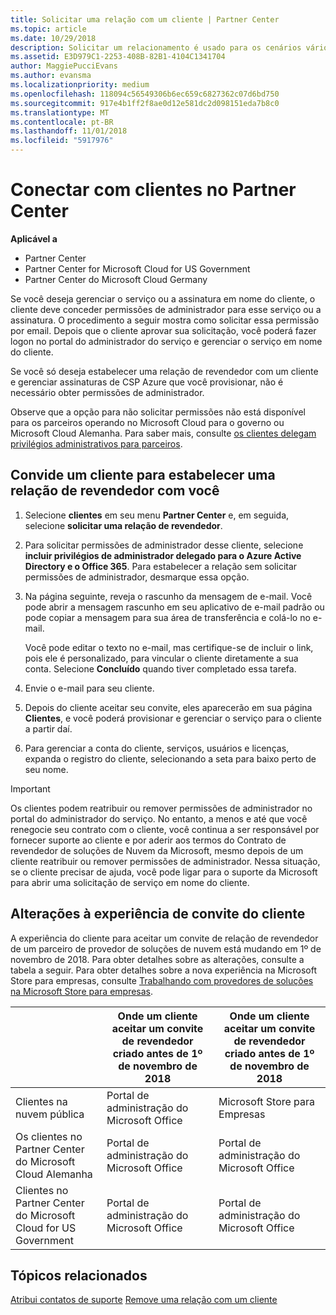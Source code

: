 ```yaml
---
title: Solicitar uma relação com um cliente | Partner Center
ms.topic: article
ms.date: 10/29/2018
description: Solicitar um relacionamento é usado para os cenários vários parceiros e vários canais. Também será útil se um cliente remover seus privilégios de administrador e você precisar restaurá-los para fornecer provisionamento ou suporte.
ms.assetid: E3D979C1-2253-408B-82B1-4104C1341704
author: MaggiePucciEvans
ms.author: evansma
ms.localizationpriority: medium
ms.openlocfilehash: 118094c56549306b6ec659c6827362c07d6bd750
ms.sourcegitcommit: 917e4b1ff2f8ae0d12e581dc2d098151eda7b8c0
ms.translationtype: MT
ms.contentlocale: pt-BR
ms.lasthandoff: 11/01/2018
ms.locfileid: "5917976"
---
```

# <a name="connect-with-customers-in-partner-center"></a>Conectar com clientes no Partner Center

**Aplicável a**

-  Partner Center
-  Partner Center for Microsoft Cloud for US Government
-  Partner Center do Microsoft Cloud Germany

Se você deseja gerenciar o serviço ou a assinatura em nome do cliente, o cliente deve conceder permissões de administrador para esse serviço ou a assinatura. O procedimento a seguir mostra como solicitar essa permissão por email. Depois que o cliente aprovar sua solicitação, você poderá fazer logon no portal do administrador do serviço e gerenciar o serviço em nome do cliente. 

Se você só deseja estabelecer uma relação de revendedor com um cliente e gerenciar assinaturas de CSP Azure que você provisionar, não é necessário obter permissões de administrador.

Observe que a opção para não solicitar permissões não está disponível para os parceiros operando no Microsoft Cloud para o governo ou Microsoft Cloud Alemanha. Para saber mais, consulte [os clientes delegam privilégios administrativos para parceiros](https://docs.microsoft.com/en-us/partner-center/customers_revoke_admin_privileges).


## <a name="invite-a-customer-to-establish-a-reseller-relationship-with-you"></a>Convide um cliente para estabelecer uma relação de revendedor com você

1.  Selecione **clientes** em seu menu **Partner Center** e, em seguida, selecione **solicitar uma relação de revendedor**.

2.  Para solicitar permissões de administrador desse cliente, selecione **incluir privilégios de administrador delegado para o Azure Active Directory e o Office 365**. Para estabelecer a relação sem solicitar permissões de administrador, desmarque essa opção. 

3.  Na página seguinte, reveja o rascunho da mensagem de e-mail. Você pode abrir a mensagem rascunho em seu aplicativo de e-mail padrão ou pode copiar a mensagem para sua área de transferência e colá-lo no e-mail. 

    Você pode editar o texto no e-mail, mas certifique-se de incluir o link, pois ele é personalizado, para vincular o cliente diretamente a sua conta. Selecione **Concluído** quando tiver completado essa tarefa.

3.  Envie o e-mail para seu cliente.

5.  Depois do cliente aceitar seu convite, eles aparecerão em sua página **Clientes**, e você poderá provisionar e gerenciar o serviço para o cliente a partir daí.

 
6.  Para gerenciar a conta do cliente, serviços, usuários e licenças, expanda o registro do cliente, selecionando a seta para baixo perto de seu nome.


> [!IMPORTANT]  
> Os clientes podem reatribuir ou remover permissões de administrador no portal do administrador do serviço. No entanto, a menos e até que você renegocie seu contrato com o cliente, você continua a ser responsável por fornecer suporte ao cliente e por aderir aos termos do Contrato de revendedor de soluções de Nuvem da Microsoft, mesmo depois de um cliente reatribuir ou remover permissões de administrador. Nessa situação, se o cliente precisar de ajuda, você pode ligar para o suporte da Microsoft para abrir uma solicitação de serviço em nome do cliente.

## <a name="changes-to-the-customer-invitation-experience"></a>Alterações à experiência de convite do cliente
A experiência do cliente para aceitar um convite de relação de revendedor de um parceiro de provedor de soluções de nuvem está mudando em 1º de novembro de 2018. Para obter detalhes sobre as alterações, consulte a tabela a seguir. Para obter detalhes sobre a nova experiência na Microsoft Store para empresas, consulte [Trabalhando com provedores de soluções na Microsoft Store para empresas](https://docs.microsoft.com/en-us/microsoft-store/work-with-partner-microsoft-store-business).

|  | Onde um cliente aceitar um convite de revendedor criado antes de 1º de novembro de 2018 | Onde um cliente aceitar um convite de revendedor criado antes de 1º de novembro de 2018 |
|---------|---------|---------
| Clientes na nuvem pública | Portal de administração do Microsoft Office | Microsoft Store para Empresas |
| Os clientes no Partner Center do Microsoft Cloud Alemanha | Portal de administração do Microsoft Office | Portal de administração do Microsoft Office |
| Clientes no Partner Center do Microsoft Cloud for US Government | Portal de administração do Microsoft Office | Portal de administração do Microsoft Office |


## <a name="related-topics"></a>Tópicos relacionados

[Atribui contatos de suporte](assign-support-contacts.md)
[Remove uma relação com um cliente](remove-a-relationship.md)